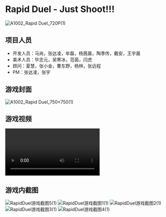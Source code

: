 

# Rapid Duel - Just Shoot!!!

![A1002_Rapid Duel_720P(1)](https://user-images.githubusercontent.com/64057282/114544449-3648e200-9c8d-11eb-83df-1e76383a9413.jpg)

## 项目人员
* 开发人员：马尚，张达凌，牟磊，杨茜晨，陶季传，戴安，王宇晨
* 美术人员：毕志元，吴寒冰，范茵，闫虎
* 顾问：夏慧，张小金，曹东野，杨林，张远程
* PM：张达凌，张宇

## 游戏封面
![A1002_Rapid Duel_750×750(1)](https://user-images.githubusercontent.com/64057282/114544458-3943d280-9c8d-11eb-8693-2ad7074ea55b.jpg)

## 游戏视频
<video controls="controls">
  <source type="video/mp4" src="https://user-images.githubusercontent.com/64057282/114544711-93dd2e80-9c8d-11eb-8bc9-cf8850c358cf.mp4"></source>
  <p>Your browser does not support the video element.</p>
</video>


## 游戏内截图
![RapidDuel游戏截图5(1)](https://user-images.githubusercontent.com/64057282/114544435-321cc480-9c8d-11eb-9de0-076b57248812.jpg)
![RapidDuel游戏截图1(1)](https://user-images.githubusercontent.com/64057282/114544473-4234a400-9c8d-11eb-9e16-e311cd4bae5d.jpg)
![RapidDuel游戏截图2(1)](https://user-images.githubusercontent.com/64057282/114544480-42cd3a80-9c8d-11eb-8a34-6ccbafc1c75c.jpg)
![RapidDuel游戏截图3(1)](https://user-images.githubusercontent.com/64057282/114544481-43fe6780-9c8d-11eb-8768-23a881b05e1d.jpg)
![RapidDuel游戏截图4(1)](https://user-images.githubusercontent.com/64057282/114544486-452f9480-9c8d-11eb-818d-57483df0ef52.jpg)

